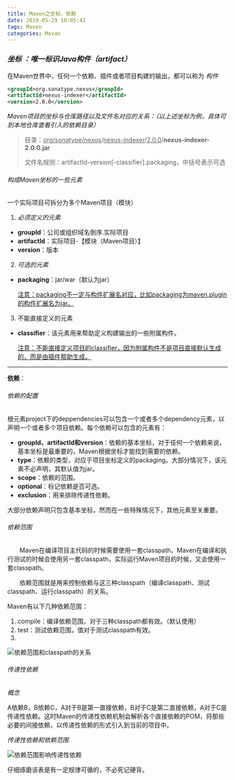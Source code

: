 ```yaml
---
title: Maven之坐标、依赖
date: 2019-05-29 10:05:41
tags: Maven
categories: Mavan
---
```


### _坐标 ：唯一标识Java构件（artifact）_

在Maven世界中，任何一个依赖、插件或者项目构建的输出，都可以称为 _构件_

```xml
<groupId>org.sonatype.nexus</groupId>
<artifactId>nexus-indexer</artifactId>
<version>2.0.0</version>
```

*Maven项目的坐标与仓库路径以及文件名对应的关系：（以上述坐标为例，具体可到本地仓库查看引入的依赖目录）*

> 目录：<u>org/sonatype/nexus</u>/<u>nexus-indexer</u>/<u>2.0.0</u>/**nexus-indexer-2.0.0.jar**
>
> 文件名规则：artifactId-version[-classifier].packaging，中括号表示可选

###### 构成Maven坐标的一些元素

一个实际项目可拆分为多个Maven项目（模块）

1. _必须定义的元素_

+ __groupId__：公司或组织域名倒序.实际项目
+ __artifactId__：实际项目-【模块（Maven项目）】
+ __version__：版本

2. _可选的元素_

+ __packaging__：jar/war（默认为jar）

  <u>注意：packaging不一定与构件扩展名对应，比如packaging为maven.plugin的构件扩展名为jar。</u>

3. 不能直接定义的元素

+ __classifier__：该元素用来帮助定义构建输出的一些附属构件。

  <u>注意：不能直接定义项目的classifier，因为附属构件不是项目直接默认生成的，而是由插件帮助生成。</u>

------

__依赖__：

###### 依赖的配置

根元素project下的deppendencies可以包含一个或者多个dependency元素，以声明一个或者多个项目依赖。每个依赖可以包含的元素有：

+ __groupId、artifactId和version__：依赖的基本坐标，对于任何一个依赖来说，基本坐标是最重要的，Maven根据坐标才能找到需要的依赖。
+ __type__：依赖的类型，对应于项目坐标定义的packaging。大部分情况下，该元素不必声明，其默认值为jar。
+ __scope__：依赖的范围。
+ __optional__：标记依赖是否可选。
+ __exclusion__：用来排除传递性依赖。

大部分依赖声明只包含基本坐标，然而在一些特殊情况下，其他元素至关重要。

###### 依赖范围

&emsp;&emsp;Maven在编译项目主代码的时候需要使用一套classpath，Maven在编译和执行测试的时候会使用另一套classpath，实际运行Maven项目的时候，又会使用一套classpath。

&emsp;&emsp;依赖范围就是用来控制依赖与这三种classpath（编译classpath、测试classpath、运行classpath）的关系。

Maven有以下几种依赖范围：

1. compile：编译依赖范围，对于三种classpath都有效。（默认使用）
2. test：测试依赖范围，值对于测试classpath有效。
3. 

![依赖范围和classpath的关系](http://cdn1.hikariblog.cn/%E4%BE%9D%E8%B5%96%E8%8C%83%E5%9B%B4%E5%92%8Cclasspath%E7%9A%84%E5%85%B3%E7%B3%BB.png)

###### 传递性依赖

_概念_

A依赖B，B依赖C，A对于B是第一直接依赖，B对于C是第二直接依赖，A对于C是传递性依赖。这时Maven的传递性依赖机制会解析各个直接依赖的POM，将那些必要的间接依赖，以传递性依赖的形式引入到当前的项目中。



_传递性依赖和依赖范围_

![依赖范围影响传递性依赖](http://cdn1.hikariblog.cn/%E4%BE%9D%E8%B5%96%E8%8C%83%E5%9B%B4%E5%BD%B1%E5%93%8D%E4%BC%A0%E9%80%92%E6%80%A7%E4%BE%9D%E8%B5%96.png)

仔细琢磨该表是有一定规律可循的，不必死记硬背。

